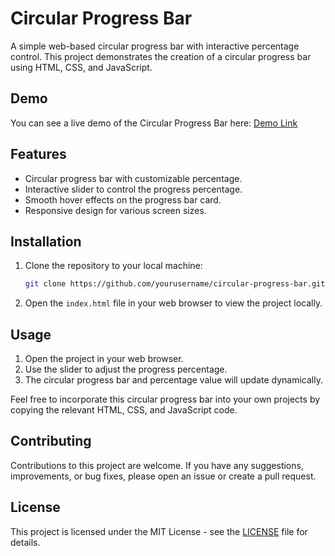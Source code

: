 # Circular Progress Bar

A simple web-based circular progress bar with interactive percentage control. This project demonstrates the creation of a circular progress bar using HTML, CSS, and JavaScript.

## Demo

You can see a live demo of the Circular Progress Bar here: [Demo Link](https://yourusername.github.io/circular-progress-bar)

## Features

- Circular progress bar with customizable percentage.
- Interactive slider to control the progress percentage.
- Smooth hover effects on the progress bar card.
- Responsive design for various screen sizes.

## Installation

1. Clone the repository to your local machine:

   ```bash
   git clone https://github.com/yourusername/circular-progress-bar.git
   ```

2. Open the `index.html` file in your web browser to view the project locally.

## Usage

1. Open the project in your web browser.
2. Use the slider to adjust the progress percentage.
3. The circular progress bar and percentage value will update dynamically.

Feel free to incorporate this circular progress bar into your own projects by copying the relevant HTML, CSS, and JavaScript code.

## Contributing

Contributions to this project are welcome. If you have any suggestions, improvements, or bug fixes, please open an issue or create a pull request.

## License

This project is licensed under the MIT License - see the [LICENSE](LICENSE) file for details.
